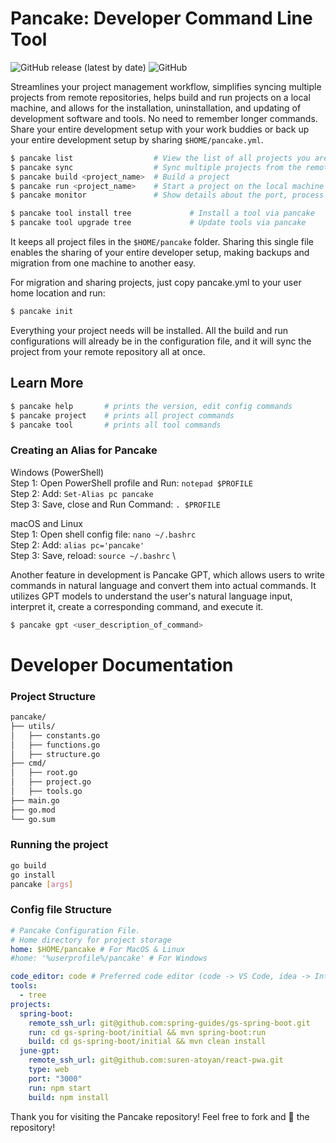 # Pancake: Developer Command Line Tool

![GitHub release (latest by date)](https://img.shields.io/github/v/release/a6h15hek/pancake)
![GitHub](https://img.shields.io/github/license/a6h15hek/pancake)

Streamlines your project management workflow, simplifies syncing multiple projects from remote repositories, helps build and run projects on a local machine, and allows for the installation, uninstallation, and updating of development software and tools. No need to remember longer commands. Share your entire development setup with your work buddies or back up your entire development setup by sharing `$HOME/pancake.yml`.

```sh
$ pancake list                  # View the list of all projects you are working on
$ pancake sync                  # Sync multiple projects from the remote repository 
$ pancake build <project_name>  # Build a project
$ pancake run <project_name>    # Start a project on the local machine
$ pancake monitor               # Show details about the port, process PID, and uptime

$ pancake tool install tree             # Install a tool via pancake 
$ pancake tool upgrade tree             # Update tools via pancake
```
It keeps all project files in the `$HOME/pancake` folder. Sharing this single file enables the sharing of your entire developer setup, making backups and migration from one machine to another easy.

For migration and sharing projects, just copy pancake.yml to your user home location and run:
```bash
$ pancake init
```
Everything your project needs will be installed. All the build and run configurations will already be in the configuration file, and it will sync the project from your remote repository all at once.

## Learn More
```sh
$ pancake help       # prints the version, edit config commands                    
$ pancake project    # prints all project commands
$ pancake tool       # prints all tool commands
```

### Creating an Alias for Pancake
Windows (PowerShell) \
Step 1: Open PowerShell profile and Run: `notepad $PROFILE` \
Step 2: Add: `Set-Alias pc pancake` \
Step 3: Save, close and Run Command: `. $PROFILE` 

macOS and Linux \
Step 1: Open shell config file: `nano ~/.bashrc` \
Step 2: Add: `alias pc='pancake'` \
Step 3: Save, reload: `source ~/.bashrc` \


Another feature in development is Pancake GPT, which allows users to write commands in natural language and convert them into actual commands. It utilizes GPT models to understand the user's natural language input, interpret it, create a corresponding command, and execute it.

```bash
$ pancake gpt <user_description_of_command>
```

# Developer Documentation

### Project Structure

```bash
pancake/
├── utils/
│   ├── constants.go
│   ├── functions.go
│   ├── structure.go
├── cmd/
│   ├── root.go
│   ├── project.go
│   ├── tools.go
├── main.go
├── go.mod
└── go.sum

```

### Running the project

```bash
go build
go install
pancake [args]
```

### Config file Structure
```yml
# Pancake Configuration File.
# Home directory for project storage
home: $HOME/pancake # For MacOS & Linux
#home: '%userprofile%/pancake' # For Windows

code_editor: code # Preferred code editor (code -> VS Code, idea -> IntelliJ IDE)
tools:
  - tree
projects:
  spring-boot:
    remote_ssh_url: git@github.com:spring-guides/gs-spring-boot.git
    run: cd gs-spring-boot/initial && mvn spring-boot:run
    build: cd gs-spring-boot/initial && mvn clean install
  june-gpt:
    remote_ssh_url: git@github.com:suren-atoyan/react-pwa.git
    type: web
    port: "3000"
    run: npm start
    build: npm install
```

Thank you for visiting the Pancake repository! Feel free to fork and 🌟 the repository!


